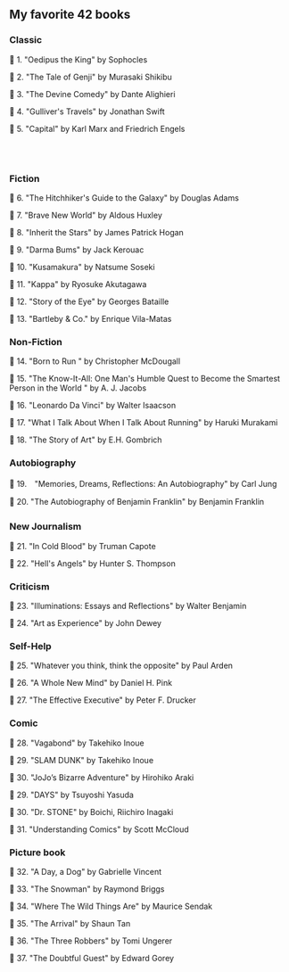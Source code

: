<h2> My favorite 42 books </h2>


<h3> Classic </h3>

:closed_book: 1. "Oedipus the King" by Sophocles

:closed_book: 2. "The Tale of Genji" by Murasaki Shikibu

:closed_book: 3. "The Devine Comedy" by Dante Alighieri

:closed_book: 4. "Gulliver's Travels" by Jonathan Swift

:closed_book: 5. "Capital" by Karl Marx and Friedrich Engels

<br>
<br>

<h3> Fiction </h3>

:closed_book: 6. "The Hitchhiker's Guide to the Galaxy" by Douglas Adams 

:closed_book: 7. "Brave New World" by Aldous Huxley

:closed_book: 8. "Inherit the Stars" by James Patrick Hogan

:closed_book: 9. "Darma Bums" by Jack Kerouac

:closed_book: 10. "Kusamakura" by Natsume Soseki 

:closed_book: 11. "Kappa" by Ryosuke Akutagawa 

:closed_book: 12. "Story of the Eye" by Georges Bataille 

:closed_book: 13. "Bartleby & Co." by Enrique Vila-Matas


<h3> Non-Fiction </h3>

:closed_book: 14. "Born to Run " by Christopher McDougall 

:closed_book: 15. "The Know-It-All: One Man's Humble Quest to Become the Smartest Person in the World " by A. J. Jacobs

:closed_book: 16. "Leonardo Da Vinci" by Walter Isaacson

:closed_book: 17. "What I Talk About When I Talk About Running" by Haruki Murakami 

:closed_book: 18. "The Story of Art" by E.H. Gombrich



<h3> Autobiography</h3>

:closed_book: 19.　"Memories, Dreams, Reflections: An Autobiography" by Carl Jung

:closed_book: 20. "The Autobiography of Benjamin Franklin" by  Benjamin Franklin



<h3> New Journalism　</h3>

:closed_book: 21. "In Cold Blood" by Truman Capote

:closed_book: 22. "Hell's Angels" by Hunter S. Thompson


<h3> Criticism </h3>

:closed_book: 23. "Illuminations: Essays and Reflections" by Walter Benjamin 

:closed_book: 24. "Art as Experience" by John Dewey


<h3> Self-Help </h3>

:closed_book: 25. "Whatever you think, think the opposite" by Paul Arden

:closed_book: 26. "A Whole New Mind" by Daniel H. Pink

:closed_book: 27. "The Effective Executive" by Peter F. Drucker 


<h3> Comic </h3>

:closed_book: 28. "Vagabond" by Takehiko Inoue 

:closed_book: 29. "SLAM DUNK" by Takehiko Inoue 

:closed_book: 30. "JoJo’s Bizarre Adventure" by Hirohiko Araki

:closed_book: 29. "DAYS" by Tsuyoshi Yasuda

:closed_book: 30. "Dr. STONE" by Boichi, Riichiro Inagaki

:closed_book: 31. "Understanding Comics" by Scott McCloud


<h3> Picture book </h3>

:closed_book: 32. "A Day, a Dog" by Gabrielle Vincent

:closed_book: 33. "The Snowman" by Raymond Briggs 

:closed_book: 34. "Where The Wild Things Are" by Maurice Sendak 

:closed_book: 35. "The Arrival" by Shaun Tan 

:closed_book: 36. "The Three Robbers" by Tomi Ungerer

:closed_book: 37. "The Doubtful Guest" by Edward Gorey



